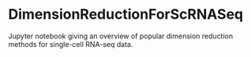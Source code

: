 # DimensionReductionForScRNASeq
Jupyter notebook giving an overview of popular dimension reduction methods for single-cell RNA-seq data. 

